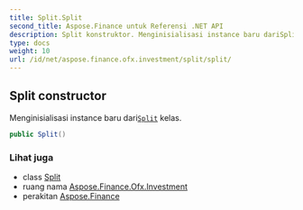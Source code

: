 ```yaml
---
title: Split.Split
second_title: Aspose.Finance untuk Referensi .NET API
description: Split konstruktor. Menginisialisasi instance baru dariSplit kelas.
type: docs
weight: 10
url: /id/net/aspose.finance.ofx.investment/split/split/
---
```

## Split constructor

Menginisialisasi instance baru dari[`Split`](../) kelas.

```csharp
public Split()
```

### Lihat juga

* class [Split](../)
* ruang nama [Aspose.Finance.Ofx.Investment](../../split/)
* perakitan [Aspose.Finance](../../../)


